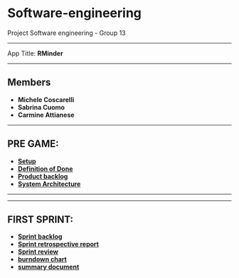 # Software-engineering

Project Software engineering - Group 13
<hr>
App Title: <b>RMinder<b>
<hr>
<h2> Members </h2>

<ul>
  <li> Michele Coscarelli</li>
  <li> Sabrina Cuomo</li>
  <li> Carmine Attianese</li>
</ul>

<hr>
<h2> PRE GAME: </h2>


<ul>
  <li><a href="https://1drv.ms/w/s!Ai7isgMnC7WcjlW-L2QPM5bmjCUM?e=YlQ64J">Setup </a></li>
  <li><a href="https://1drv.ms/w/s!Ai7isgMnC7WcjlllYUhCPAbx50mK?e=9tfYkz">Definition of Done </a></li>
  

<li> <a href="https://1drv.ms/w/s!Ai7isgMnC7WcjlfvfPAU61lgjTGR?e=XpiT52">Product backlog </a></li>
<li><a href="https://unisalerno-my.sharepoint.com/:w:/g/personal/s_cuomo22_studenti_unisa_it/EV_htFI8gChEgaZa2Tkgi60BUwkwIWtYXy1ht9JROXvi0Q?e=QoROab"> System Architecture </a></li>


</ul>

<hr>
<hr>

<h2> FIRST SPRINT: </h2>
<ul>
  
<li> <a href="https://1drv.ms/w/s!Ai7isgMnC7Wcjlve3rNvMIGQtFdr?e=LRcwV9 "> Sprint backlog </a> </li>
<li> <a href="https://unisalerno-my.sharepoint.com/:w:/g/personal/c_attianese13_studenti_unisa_it/EctsRn3oPwlGmCi_c-X5G7MBhpq_w4pNeCvBPXZntx8pVw?e=8vO8xd"> Sprint retrospective report </a> </li>
<li> <a href="https://unisalerno-my.sharepoint.com/:w:/g/personal/c_attianese13_studenti_unisa_it/EeB17MVXMYpKnEkUwYwYgrEBJCXb772sGPnakTTVofQtnw?e=9zRfUV"> Sprint review </a> </li>
<li> <a href="https://unisalerno-my.sharepoint.com/:w:/g/personal/c_attianese13_studenti_unisa_it/EfpFk4vl1PFFrG7lyoUU_d4B97Am0243ZwYg4XBVoGGguA?e=xSi8by"> burndown chart </a> </li>
<li> <a href="https://onedrive.live.com/edit.aspx?resid=9CB50B2703B2E22E!1887&app=Word&wdnd=1&wdPreviousSession=57166612%2D9206%2D444b%2D96f3%2Da90bdc517d88&wdNewAndOpenCt=1701025539246&wdo=4&wdOrigin=wacFileNew&wdPreviousCorrelation=37d6d27e%2D71fa%2D40b4%2D97ef%2D790f54963550&wdTpl=blank "> summary document </a> </li>



</ul>







